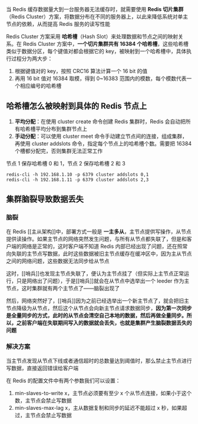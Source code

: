 当 Redis 缓存数据量大到一台服务器无法缓存时，就需要使用 **Redis 切片集群**（Redis Cluster）方案，将数据分布在不同的服务器上，以此来降低系统对单主节点的依赖，从而提高 Redis 服务的读写性能

Redis Cluster 方案采用 **哈希槽**（Hash Slot）来处理数据和节点之间的映射关系。在 Redis Cluster 方案中，**一个切片集群共有 16384 个哈希槽**，这些哈希槽类似于数据分区，每个键值对都会根据它的 key，被映射到一个哈希槽中，具体执行过程分为两大步：

1. 根据键值对的 key，按照 CRC16 算法计算一个 16 bit 的值
2. 再用 16 bit 值对 16384 取模，得到 0~16383 范围内的模数，每个模数代表一个相应编号的哈希槽

## 哈希槽怎么被映射到具体的 Redis 节点上

1. **平均分配**：在使用 cluster create 命令创建 Redis 集群时，Redis 会自动把所有哈希槽平均分布到集群节点上
2. **手动分配**：可以使用 cluster meet 命令手动建立节点间的连接，组成集群，再使用 cluster addslots 命令，指定每个节点上的哈希槽个数。需要把 16384 个槽都分配完，否则集群无法正常工作

节点 1 保存哈希槽 0 和 1，节点 2 保存哈希槽 2 和 3

```shell
redis-cli -h 192.168.1.10 -p 6379 cluster addslots 0,1
redis-cli -h 192.168.1.11 -p 6379 cluster addslots 2,3
```

## 集群脑裂导致数据丢失

### 脑裂

在 Redis [[主从架构]]中，部署方式一般是 **一主多从**，主节点提供写操作，从节点提供读操作。如果主节点的网络突然发生问题，与所有从节点都失联了，但是和客户端的网络是正常的，这时客户端不知道 Redis 内部已经出现了问题，还在照常向失联的主节点写数据，此时这些数据被旧主节点缓存在缓冲区中，因为主从节点之间的网络问题，这些数据无法同步给从节点

这时，[[哨兵]]也发现主节点失联了，便认为主节点挂了（但实际上主节点正常运行，只是网络出了问题），于是[[哨兵]]就会在从节点中选举出一个 leeder 作为主节点，这时集群就有两个主节点了——脑裂出现了

然后，网络突然好了，[[哨兵]]因为之前已经选举出一个新主节点了，就会把旧主节点降级为从节点，然后这个从节点会向新主节点请求数据同步，**因为第一次同步是全量同步的方式，此时的从节点会清空自己本地的数据，然后再做全量同步。所以，之前客户端在失联期间写入的数据就会丢失，也就是集群产生脑裂数据丢失的问题**

### 解决方案

当主节点发现从节点下线或者通信超时的总数量达到阈值时，那么禁止主节点进行写数据，直接返回错误给客户端

在 Redis 的配置文件中有两个参数我们可以设置：

1. min-slaves-to-write x，主节点必须要有至少 x 个从节点连接，如果小于这个数，主节点会禁止写数据
2. min-slaves-max-lag x，主从数据复制和同步的延迟不能超过 x 秒，如果超过，主节点会禁止写数据


